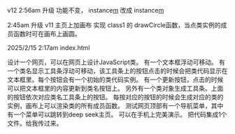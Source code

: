 v12 2:56am
升级 
功能不变，
instance[m]() 改成 instance[m](ctx)

2:45am
升级 v11
主页上加画布
实现 class1 的 drawCircle函数，当点类实例的成员函数时可在画布上画圆。


2025/2/15 2:17am
index.html

设计一个网页，可以在网页上设计JavaScript类。
有一个文本框浮动可移动。
有一个类名显示工具条浮动可移动，该工具条上的按钮点击的时候会把类代码显示在文本框里。每个按钮会有一个初始的类代码实例。
有一个更新按钮，点击的时候可以把文本框里的内容更新到类名按钮上。
另外有一个类对象生成工具条。上面的按钮依次对应类名工具条上的按钮。
每按对应的按钮的时候会生成对应的类的实例，画布上可以渲染类的所有成员函数。
测试网页顶部有一个导航菜单，其中有一个菜单可以跳转到deep seek主页。
可以在手机上完美演示。
把代码集成1个文件。给我传过来。
 